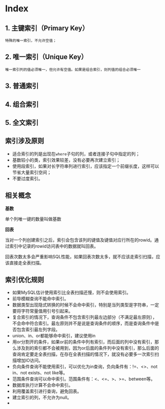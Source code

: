 # Index

## 1. 主键索引（Primary Key）
	特殊的唯一索引，不允许空值；
## 2. 唯一索引（Unique Key）
	唯一索引列的值必须唯一，但允许有空值。如果是组合索引，则列值的组合必须唯一
## 3. 普通索引

## 4. 组合索引

## 5. 全文索引


## 索引涉及原则

- 适合索引的列是出现在`where`子句的列，或者连接子句中指定的列；
- 基数较小的类，索引效果较差，没有必要再次建立索引；
- 使用段索引，如果对长字符串列进行索引，应该指定一个前缀长度，这样可以节省大量索引空间；
- 不要过度索引。

## 相关概念

**基数**

单个列唯一键的数量叫做基数

**回表**

当对一个列创建索引之后，索引会包含该列的键值及键值对应行所在的rowid。通过索引中记录的rowid访问表中的数据就叫回表。

回表次数太多会严重影响SQL性能，如果回表次数太多，就不应该走索引扫描，应该直接走全表扫描。

## 索引优化规则

-  如果MySQL估计使用索引比全表扫描还慢，则不会使用索引。
- 前导模糊查询不能命中索引。
- 数据类型出现隐式转换的时候不会命中索引，特别是当列类型是字符串，一定要将字符常量值用引号引起来。
- 复合索引的情况下，查询条件不包含索引列最左边部分（不满足最左原则），不会命中符合索引。最左原则并不是说是查询条件的顺序，而是查询条件中是否包含索引最左列字段。
- union、in、or都能够命中索引，建议使用in
- 用or分割开的条件，如果or前的条件中列有索引，而后面的列中没有索引，那么涉及到的索引都不会被用到，因为or后面的条件列中没有索引，那么后面的查询肯定要走全表扫描，在存在全表扫描的情况下，就没有必要多一次索引扫描增加IO访问。
- 负向条件查询不能使用索引，可以优化为in查询，负向条件有：!=、<>、not in、not exists、not like等。
- 范围条件查询可以命中索引。范围条件有：<、<=、>、>=、between等。
- 数据库执行计算不会命中索引。
- 利用覆盖索引进行查询，避免回表。
- 建立索引的列，不允许为null。
- 